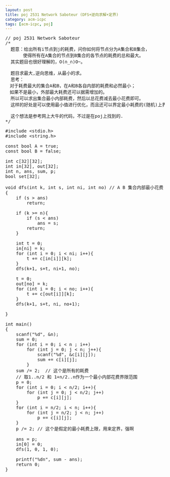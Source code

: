 ```yaml
---
layout: post
title: poj 2531 Network Saboteur (DFS+逆向求解+定界)
category: acm-icpc
tags: [acm-icpc, poj]
---
```


<pre>// poj 2531 Network Saboteur
/*
  题意：给出所有i节点到j的耗费，问你如何将节点分为A集合和B集合，
　　　　使得所有在A集合的节点到B集合的各节点的耗费的总和最大。
  其实题目也很好理解的，O(∩_∩)O~。

  题目求最大,逆向思维，从最小的求。
  思考：
　对于耗费最大的集合A和B，在A和B各自内部的耗费和必然最小；
　如果不是最小，外部最大耗费还可以据需增加的。
  所以可以求出集合最小内部耗费，然后以总花费减去最小花费即可。
  这样的好处是可以使用最小值进行优化，而且还可以界定最小耗费的(随机)上界。

  这个想法是参考网上大牛的代码，不过是在poj上找到的.
*/</pre>
<!--more-->
<pre>#include &lt;stdio.h&gt;
#include &lt;string.h&gt;

const bool A = true;
const bool B = false;

int c[32][32];
int in[32], out[32];
int n, ans, sum, p;
bool set[32];

void dfs(int k, int s, int ni, int no) // A B 集合内部最小花费
{
    if (s &gt; ans)
        return;

    if (k &gt;= n){
        if (s &lt; ans)
            ans = s;
        return;
    }

    int t = 0;
    in[ni] = k;
    for (int i = 0; i &lt; ni; i++){
        t += c[in[i]][k];
    }
    dfs(k+1, s+t, ni+1, no);

    t = 0;
    out[no] = k;
    for (int i = 0; i &lt; no; i++){
        t += c[out[i]][k];
    }
    dfs(k+1, s+t, ni, no+1);

}

int main()
{
    scanf("%d", &amp;n);
    sum = 0;
    for (int i = 0; i &lt; n ; i++)
        for (int j = 0; j &lt; n; j++){
            scanf("%d", &amp;c[i][j]);
            sum += c[i][j];
        }
    sum /= 2;  // 这个是所有的耗费
    // 取1..n/2 和 1+n/2..n作为一个最小内部花费界限范围
    p = 0;
    for (int i = 0; i &lt; n/2; i++){
        for (int j = 0; j &lt; n/2; j++)
            p += c[i][j];
    }
    for (int i = n/2; i &lt; n; i++){
        for (int j = n/2; j &lt; n; j++)
            p += c[i][j];
    }
    p /= 2; // 这个是假定的最小耗费上限，用来定界，强啊

    ans = p;
    in[0] = 0;
    dfs(1, 0, 1, 0);

    printf("%dn", sum - ans);
    return 0;
}</pre>
